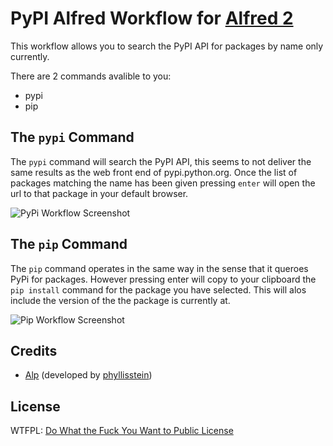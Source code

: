 PyPI Alfred Workflow for [Alfred 2](http://www.alfredapp.com)
=============================================================

This workflow allows you to search the PyPI API for packages by name only currently.

There are 2 commands avalible to you:

* pypi
* pip

The ``pypi`` Command
--------------------

The ``pypi`` command will search the PyPI API, this seems to not deliver the same results as the web front end of
pypi.python.org. Once the list of packages matching the name has been given pressing ``enter`` will open the
url to that package in your default browser.

![PyPi Workflow Screenshot](http://pypiworkflow.chris.reeves.io/pypi_flask.png)

The ``pip`` Command
-------------------

The ``pip`` command operates in the same way in the sense that it queroes PyPi for packages. However pressing enter
will copy to your clipboard the ``pip install`` command for the package you have selected. This will alos include
the version of the the package is currently at.

![Pip Workflow Screenshot](http://pypiworkflow.chris.reeves.io/pip_flask.png)

Credits
-------

* [Alp](https://github.com/phyllisstein/alp) (developed by [phyllisstein](https://github.com/phyllisstein))

License
-------

WTFPL: [Do What the Fuck You Want to Public License](http://en.wikipedia.org/wiki/WTFPL)
